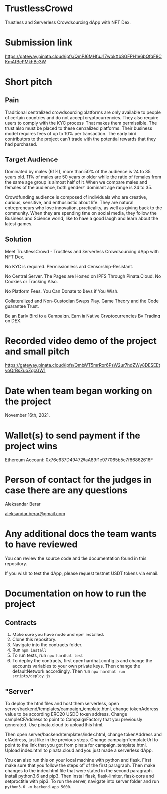 # TrustlessCrowd
Trustless and Serverless Crowdsourcing dApp with NFT Dex.

# Submission link

https://gateway.pinata.cloud/ipfs/QmPJ6MHfuJ17wbkXbSGFPH1e6bQfqF8CKmAfBePMkhBc3W

# Short pitch
## Pain
Traditional centralized crowdsourcing platforms are only available to people of certain countries and do not accept cryptocurrencies. They also require users to comply with the KYC process. That makes them permissible. The trust also must be placed to these centralized platforms. Their business model requires fees of up to 10% per transaction. The early bird contributors to the project can't trade with the potential rewards that they had purchased. 

## Target Audience
Dominated by males (61%), more than 50% of the audience is 24 to 35 years old. 11% of males are 50 years or older while the ratio of females from the same age group is almost half of it. When we compare males and females of the audience, both genders’ dominant age range is 24 to 35.

Crowdfunding audience is composed of individuals who are creative, curious, sensitive, and enthusiastic about life. They are natural entrepreneurs who love innovation, practicality, as well as giving back to the community. When they are spending time on social media, they follow the Business and Science world, like to have a good laugh and learn about the latest games.

## Solution
Meet TrustlessCrowd - Trustless and Serverless Crowdsourcing dApp with NFT Dex.

No KYC is required. Permissionless and Censorship-Resistant.

No Central Server. The Pages are Hosted on IPFS Through Pinata.Cloud. No Cookies or Tracking Also.

No Platform Fees. You Can Donate to Devs if You Wish.

Collateralized and Non-Custodian Swaps Play. Game Theory and the Code guarantee Trust.

Be an Early Bird to a Campaign. Earn in Native Cryptocurrencies By Trading on DEX.

# Recorded video demo of the project and small pitch

https://gateway.pinata.cloud/ipfs/QmbWT5mrRor6PsW2ur7hdZWy8DESEEtvoQrBsZuoZgcGW1

# Date when team began working on the project 
November 16th, 2021.

# Wallet(s) to send payment if the project wins
Ethereum Account: 0x76e637D494729aA89f1e977065b5c7f86862616F

# Person of contact for the judges in case there are any questions
Aleksandar Berar

aleksandar.berar@gmail.com

# Any additional docs the team wants to have reviewed

You can review the source code and the documentation found in this repository. 

If you wish to test the dApp, please request testnet USDT tokens via email. 

# Documentation on how to run the project

## Contracts

1. Make sure you have node and npm installed.
2. Clone this repository. 
3. Navigate into the contracts folder.
4. Run ```npm install```
5. To run tests, run ```npx hardhat test```
6. To deploy the contracts, first open hardhat.config.js and change the accounts variables to your own private keys. Then change the defaultNetwork accordingly. Then run ```npx hardhat run scripts/deploy.js```

## "Server"

To deploy the html files and host them serverless, open server/backend/templates/campaign_template.html, change tokenAddress value to be according ERC20 USDC token address. Change sampleCFAddress to point to CampaignFactory that you previously generated. Use pinata.cloud to upload this html. 

Then open server/backend/templates/index.html, change tokenAddress and cfAddress, just like in the previous steps. Change campaignTemplateUrl to point to the link that you got from pinata for campaign_template.html. Upload index.html to pinata.cloud and you just made a serverless dApp. 

You can also run this on your local machine with python and flask. First make sure that you follow the steps off of the first paragraph. Then make changes to the index.html file that were stated in the second paragraph. Install python3.6 and pip3. Then install flask, flask-limiter, flask-cors and setproctitle with pip3. To run the server, navigate into server folder and run ```python3.6 -m backend.app 5000```. 
